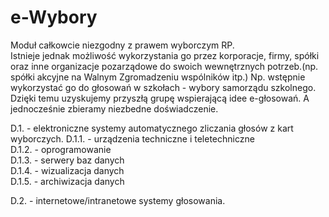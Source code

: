 # e-Wybory

Moduł całkowcie niezgodny z prawem wyborczym  RP.  
Istnieje jednak możliwość wykorzystania go  przez korporacje, firmy, spółki oraz inne organizacje pozarządowe do swoich wewnętrznych potrzeb.(np. spółki akcyjne na Walnym Zgromadzeniu wspólników itp.)
Np. wstępnie wykorzystać go do głosowań w szkołach - wybory samorządu szkolnego. Dzięki temu uzyskujemy przyszłą grupę wspierającą idee e-głosowań. A jednocześnie zbieramy niezbedne doświadczenie.

D.1. - elektroniczne systemy automatycznego zliczania głosów z kart wyborczych.
    D.1.1. - urządzenia techniczne i teletechniczne  
    D.1.2. - oprogramowanie  
    D.1.3. - serwery baz danych  
    D.1.4. - wizualizacja danych  
    D.1.5. - archiwizacja danych  

D.2. - internetowe/intranetowe systemy głosowania.
